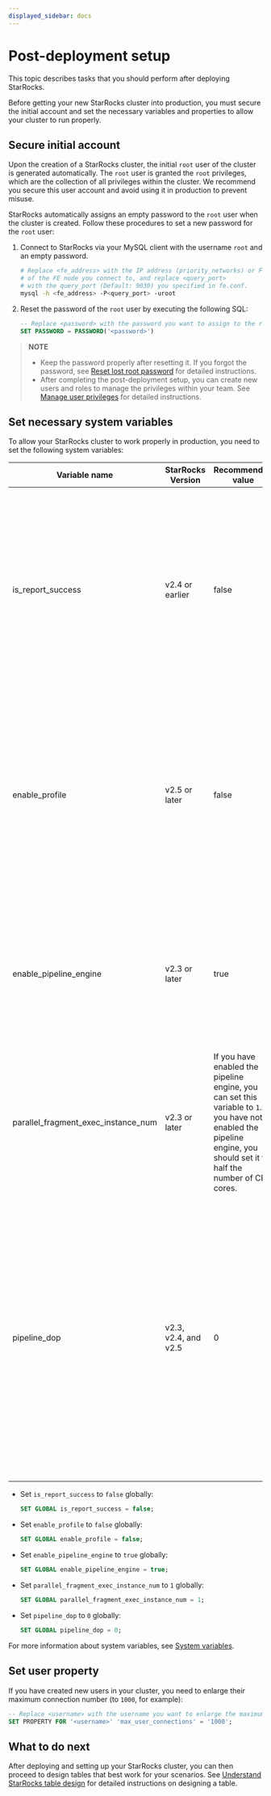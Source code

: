 ```yaml
---
displayed_sidebar: docs
---
```


# Post-deployment setup

This topic describes tasks that you should perform after deploying StarRocks.

Before getting your new StarRocks cluster into production, you must secure the initial account and set the necessary variables and properties to allow your cluster to run properly.

## Secure initial account

Upon the creation of a StarRocks cluster, the initial `root` user of the cluster is generated automatically. The `root` user is granted the `root` privileges, which are the collection of all privileges within the cluster. We recommend you secure this user account and avoid using it in production to prevent misuse.

StarRocks automatically assigns an empty password to the `root` user when the cluster is created. Follow these procedures to set a new password for the `root` user:

1. Connect to StarRocks via your MySQL client with the username `root` and an empty password.

   ```Bash
   # Replace <fe_address> with the IP address (priority_networks) or FQDN 
   # of the FE node you connect to, and replace <query_port> 
   # with the query_port (Default: 9030) you specified in fe.conf.
   mysql -h <fe_address> -P<query_port> -uroot
   ```

2. Reset the password of the `root` user by executing the following SQL:

   ```SQL
   -- Replace <password> with the password you want to assign to the root user.
   SET PASSWORD = PASSWORD('<password>')
   ```

> **NOTE**
>
> - Keep the password properly after resetting it. If you forgot the password, see [Reset lost root password](../administration/user_privs/User_privilege.md#reset-lost-root-password) for detailed instructions.
> - After completing the post-deployment setup, you can create new users and roles to manage the privileges within your team. See [Manage user privileges](../administration/user_privs/User_privilege.md) for detailed instructions.

## Set necessary system variables

To allow your StarRocks cluster to work properly in production, you need to set the following system variables:

| **Variable name**                   | **StarRocks Version** | **Recommended value**                                        | **Description**                                              |
| ----------------------------------- | --------------------- | ------------------------------------------------------------ | ------------------------------------------------------------ |
| is_report_success                   | v2.4 or earlier       | false                                                        | The boolean switch that controls whether to send the profile of a query for analysis. The default value is `false`, which means no profile is required. Setting this variable to `true` can affect the concurrency of StarRocks. |
| enable_profile                      | v2.5 or later         | false                                                        | The boolean switch that controls whether to send the profile of a query for analysis. The default value is `false`, which means no profile is required. Setting this variable to `true` can affect the concurrency of StarRocks. |
| enable_pipeline_engine              | v2.3 or later         | true                                                         | The boolean switch that controls whether to enable the pipeline execution engine. `true` indicates enabled and `false` indicates the opposite. Default value: `true`. |
| parallel_fragment_exec_instance_num | v2.3 or later         | If you have enabled the pipeline engine, you can set this variable to `1`.If you have not enabled the pipeline engine, you should set it to half the number of CPU cores. | The number of instances used to scan nodes on each BE. The default value is `1`. |
| pipeline_dop                        | v2.3, v2.4, and v2.5  | 0                                                            | The parallelism of a pipeline instance, which is used to adjust the query concurrency. Default value: `0`, indicating the system automatically adjusts the parallelism of each pipeline instance.<br />From v3.0 onwards, StarRocks adaptively adjusts this parameter based on query parallelism. |

- Set `is_report_success` to `false` globally:

  ```SQL
  SET GLOBAL is_report_success = false;
  ```

- Set `enable_profile` to `false` globally:

  ```SQL
  SET GLOBAL enable_profile = false;
  ```

- Set `enable_pipeline_engine` to `true` globally:

  ```SQL
  SET GLOBAL enable_pipeline_engine = true;
  ```

- Set `parallel_fragment_exec_instance_num` to `1` globally:

  ```SQL
  SET GLOBAL parallel_fragment_exec_instance_num = 1;
  ```

- Set `pipeline_dop` to `0` globally:

  ```SQL
  SET GLOBAL pipeline_dop = 0;
  ```

For more information about system variables, see [System variables](../sql-reference/System_variable.md).

## Set user property

If you have created new users in your cluster, you need to enlarge their maximum connection number (to `1000`, for example):

```SQL
-- Replace <username> with the username you want to enlarge the maximum connection number for.
SET PROPERTY FOR '<username>' 'max_user_connections' = '1000';
```

## What to do next

After deploying and setting up your StarRocks cluster, you can then proceed to design tables that best work for your scenarios. See [Understand StarRocks table design](../table_design/table_design.md) for detailed instructions on designing a table.
